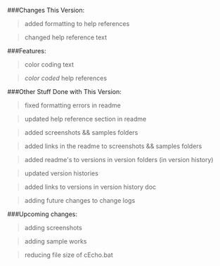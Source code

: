 ###Changes This Version:

> added formatting to help references

> changed help reference text

###Features:

> color coding text

> *color coded* help references

###Other Stuff Done with This Version:

> fixed formatting errors in readme

> updated help reference section in readme

> added screenshots && samples folders

> added links in the readme to screenshots && samples folders

> added readme's to versions in version folders (in version history)

> updated version histories

> added links to versions in version history doc

> adding future changes to change logs

###Upcoming changes:

> adding screenshots

> adding sample works

> reducing file size of cEcho.bat
